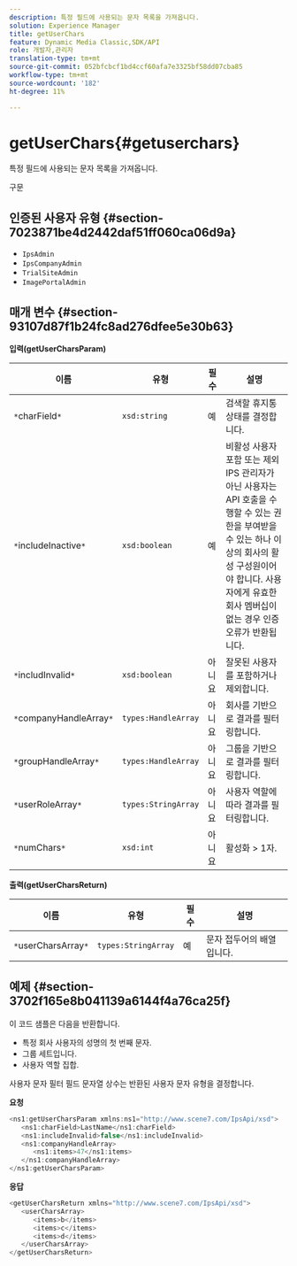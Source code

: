 ```yaml
---
description: 특정 필드에 사용되는 문자 목록을 가져옵니다.
solution: Experience Manager
title: getUserChars
feature: Dynamic Media Classic,SDK/API
role: 개발자,관리자
translation-type: tm+mt
source-git-commit: 052bfcbcf1bd4ccf60afa7e3325bf58dd07cba85
workflow-type: tm+mt
source-wordcount: '182'
ht-degree: 11%

---
```



# getUserChars{#getuserchars}

특정 필드에 사용되는 문자 목록을 가져옵니다.

구문

## 인증된 사용자 유형 {#section-7023871be4d2442daf51ff060ca06d9a}

* `IpsAdmin`
* `IpsCompanyAdmin`
* `TrialSiteAdmin`
* `ImagePortalAdmin`

## 매개 변수 {#section-93107d87f1b24fc8ad276dfee5e30b63}

**입력(getUserCharsParam)**

| 이름 | 유형 | 필수 | 설명 |
|---|---|---|---|
| `*`charField`*` | `xsd:string` | 예 | 검색할 휴지통 상태를 결정합니다. |
| `*`includeInactive`*` | `xsd:boolean` | 예 | 비활성 사용자 포함 또는 제외 IPS 관리자가 아닌 사용자는 API 호출을 수행할 수 있는 권한을 부여받을 수 있는 하나 이상의 회사의 활성 구성원이어야 합니다. 사용자에게 유효한 회사 멤버십이 없는 경우 인증 오류가 반환됩니다. |
| `*`includInvalid`*` | `xsd:boolean` | 아니요 | 잘못된 사용자를 포함하거나 제외합니다. |
| `*`companyHandleArray`*` | `types:HandleArray` | 아니요 | 회사를 기반으로 결과를 필터링합니다. |
| `*`groupHandleArray`*` | `types:HandleArray` | 아니요 | 그룹을 기반으로 결과를 필터링합니다. |
| `*`userRoleArray`*` | `types:StringArray` | 아니요 | 사용자 역할에 따라 결과를 필터링합니다. |
| `*`numChars`*` | `xsd:int` | 아니요 | 활성화 > 1자. |

**출력(getUserCharsReturn)**

| 이름 | 유형 | 필수 | 설명 |
|---|---|---|---|
| `*`userCharsArray`*` | `types:StringArray` | 예 | 문자 접두어의 배열입니다. |

## 예제 {#section-3702f165e8b041139a6144f4a76ca25f}

이 코드 샘플은 다음을 반환합니다.

* 특정 회사 사용자의 성명의 첫 번째 문자.
* 그룹 세트입니다.
* 사용자 역할 집합.

사용자 문자 필터 필드 문자열 상수는 반환된 사용자 문자 유형을 결정합니다.

**요청**

```java
<ns1:getUserCharsParam xmlns:ns1="http://www.scene7.com/IpsApi/xsd">
   <ns1:charField>LastName</ns1:charField>
   <ns1:includeInvalid>false</ns1:includeInvalid>
   <ns1:companyHandleArray>
      <ns1:items>47</ns1:items>
   </ns1:companyHandleArray>
</ns1:getUserCharsParam>
```

**응답**

```java
<getUserCharsReturn xmlns="http://www.scene7.com/IpsApi/xsd">
   <userCharsArray>
      <items>b</items>
      <items>c</items>
      <items>d</items>
   </userCharsArray>
</getUserCharsReturn>
```

